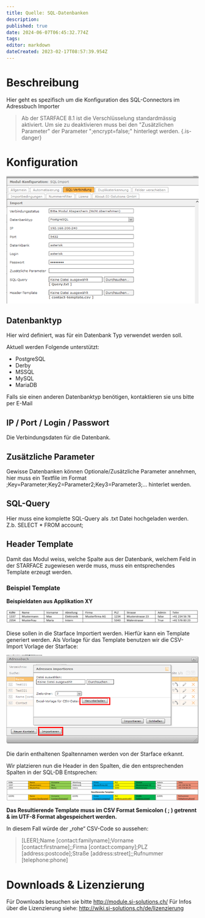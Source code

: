 ```yaml
---
title: Quelle: SQL-Datenbanken
description: 
published: true
date: 2024-06-07T06:45:32.774Z
tags: 
editor: markdown
dateCreated: 2023-02-17T08:57:39.954Z
---
```


# Beschreibung

Hier geht es spezifisch um die Konfiguration des SQL-Connectors im Adressbuch Importer

> Ab der STARFACE 8.1 ist die Verschlüsselung standardmässig aktiviert. Um sie zu deaktivieren muss bei den "Zusätzlichen Parameter" der Parameter ";encrypt=false;" hinterlegt werden.
{.is-danger}


# Konfiguration

![sql-config.png](/uploads/adressbuch-importer-sql/sql-config.png)

## Datenbanktyp
Hier wird definiert, was für ein Datenbank Typ verwendet werden soll.

Aktuell werden Folgende unterstützt:

- PostgreSQL
- Derby
- MSSQL
- MySQL
- MariaDB

Falls sie einen anderen Datenbanktyp benötigen, kontaktieren sie uns bitte per E-Mail

## IP / Port / Login / Passwort
Die Verbindungsdaten für die Datenbank.

## Zusätzliche Parameter
Gewisse Datenbanken können Optionale/Zusätzliche Parameter annehmen, hier muss ein Textfile im Format
;Key=Parameter;Key2=Parameter2;Key3=Parameter3;... hinterlet werden.

## SQL-Query
Hier muss eine komplette SQL-Query als .txt Datei hochgeladen werden.
Z.b. SELECT * FROM account;

## Header Template
Damit das Modul weiss, welche Spalte aus der Datenbank, welchem Feld in der STARFACE zugewiesen werde muss, muss ein entsprechendes Template erzeugt werden.

### Beispiel Template

**Beispieldaten aus Applikation XY**

![Vorlageappxy](/uploads/adressbuch-importer/vorlageappxy.png "Vorlageappxy")

Diese sollen in die Starface Importiert werden. Hierfür kann ein Template generiert werden.
Als Vorlage für das Template benutzen wir die CSV-Import Vorlage der Starface:

![Template](/uploads/adressbuch-importer/template.png "Template")

Die darin enthaltenen Spaltennamen werden von der Starface erkannt.

Wir platzieren nun die Header in den Spalten, die den entsprechenden Spalten in der SQL-DB Entsprechen:

![Vorlageresult](/uploads/adressbuch-importer/vorlageresult.png "Vorlageresult")

**Das Resultierende Template muss im CSV Format Semicolon ( ; ) getrennt & im UTF-8 Format abgespeichert werden.**

In diesem Fall würde der „rohe“ CSV-Code so aussehen:

> [LEER];Name [contact:familyname];Vorname [contact:firstname];;Firma [contact:company];PLZ [address:postcode];Straße [address:street];;Rufnummer [telephone:phone]


# Downloads & Lizenzierung
Für Downloads besuchen sie bitte http://module.si-solutions.ch/
Für Infos über die Lizenzierung siehe: http://wiki.si-solutions.ch/de/lizenzierung
